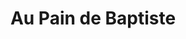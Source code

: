 ---
title: "Au Pain de Baptiste"
url: /montigny-les-cormeilles/au-pain-de-baptiste/
shop: Bäckerei
---
